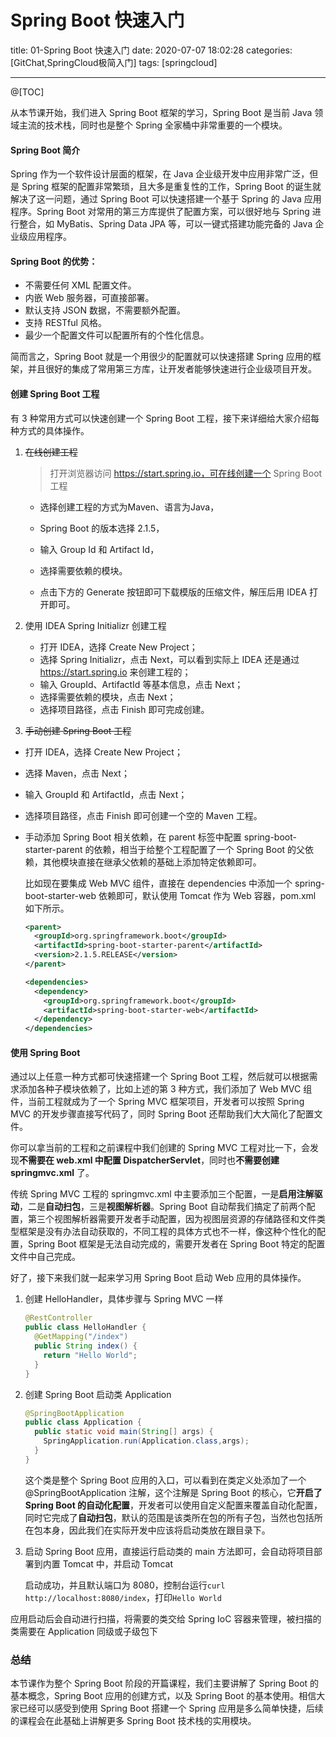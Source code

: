 # Spring Boot 快速入门

title: 01-Spring Boot 快速入门
date: 2020-07-07 18:02:28
categories: [GitChat,SpringCloud极简入门]
tags: [springcloud]

---

@[TOC]

从本节课开始，我们进入 Spring Boot 框架的学习，Spring Boot 是当前 Java 领域主流的技术栈，同时也是整个 Spring 全家桶中非常重要的一个模块。

#### Spring Boot 简介
Spring 作为一个软件设计层面的框架，在 Java 企业级开发中应用非常广泛，但是 Spring 框架的配置非常繁琐，且大多是重复性的工作，Spring Boot 的诞生就解决了这一问题，通过 Spring Boot 可以快速搭建一个基于 Spring 的 Java 应用程序。Spring Boot 对常用的第三方库提供了配置方案，可以很好地与 Spring 进行整合，如 MyBatis、Spring Data JPA 等，可以一键式搭建功能完备的 Java 企业级应用程序。

#### Spring Boot 的优势：

- 不需要任何 XML 配置文件。
- 内嵌 Web 服务器，可直接部署。
- 默认支持 JSON 数据，不需要额外配置。
- 支持 RESTful 风格。
- 最少一个配置文件可以配置所有的个性化信息。

简而言之，Spring Boot 就是一个用很少的配置就可以快速搭建 Spring 应用的框架，并且很好的集成了常用第三方库，让开发者能够快速进行企业级项目开发。

#### 创建 Spring Boot 工程
有 3 种常用方式可以快速创建一个 Spring Boot 工程，接下来详细给大家介绍每种方式的具体操作。

1. ~~在线创建工程~~
   
   > 打开浏览器访问 https://start.spring.io，可在线创建一个 Spring Boot 工程
   
   - 选择创建工程的方式为Maven、语言为Java，
   
   - Spring Boot 的版本选择 2.1.5，

   - 输入 Group Id 和 Artifact Id，
   
   - 选择需要依赖的模块。
   
   - 点击下方的 Generate 按钮即可下载模版的压缩文件，解压后用 IDEA 打开即可。
   
2. 使用 IDEA Spring Initializr 创建工程
   - 打开 IDEA，选择 Create New Project；
   - 选择 Spring Initializr，点击 Next，可以看到实际上 IDEA 还是通过 https://start.spring.io 来创建工程的；
   - 输入 GroupId、ArtifactId 等基本信息，点击 Next；
   - 选择需要依赖的模块，点击 Next；
   - 选择项目路径，点击 Finish 即可完成创建。

3. ~~手动创建 Spring Boot 工程~~

  - 打开 IDEA，选择 Create New Project；

  - 选择 Maven，点击 Next；

  - 输入 GroupId 和 ArtifactId，点击 Next；

  - 选择项目路径，点击 Finish 即可创建一个空的 Maven 工程。

  - 手动添加 Spring Boot 相关依赖，在 parent 标签中配置 spring-boot-starter-parent 的依赖，相当于给整个工程配置了一个 Spring Boot 的父依赖，其他模块直接在继承父依赖的基础上添加特定依赖即可。

    比如现在要集成 Web MVC 组件，直接在 dependencies 中添加一个 spring-boot-starter-web 依赖即可，默认使用 Tomcat 作为 Web 容器，pom.xml 如下所示。

    ```xml
    <parent>
      <groupId>org.springframework.boot</groupId>
      <artifactId>spring-boot-starter-parent</artifactId>
      <version>2.1.5.RELEASE</version>
    </parent>
    
    <dependencies>
      <dependency>
        <groupId>org.springframework.boot</groupId>
        <artifactId>spring-boot-starter-web</artifactId>
      </dependency>
    </dependencies>
    ```

#### 使用 Spring Boot

通过以上任意一种方式都可快速搭建一个 Spring Boot 工程，然后就可以根据需求添加各种子模块依赖了，比如上述的第 3 种方式，我们添加了 Web MVC 组件，当前工程就成为了一个 Spring MVC 框架项目，开发者可以按照 Spring MVC 的开发步骤直接写代码了，同时 Spring Boot 还帮助我们大大简化了配置文件。

你可以拿当前的工程和之前课程中我们创建的 Spring MVC 工程对比一下，会发现**不需要在 web.xml 中配置 DispatcherServlet**，同时也**不需要创建 springmvc.xml** 了。

传统 Spring MVC 工程的 springmvc.xml 中主要添加三个配置，一是**启用注解驱动**，二是**自动扫包**，三是**视图解析器**。Spring Boot 自动帮我们搞定了前两个配置，第三个视图解析器需要开发者手动配置，因为视图层资源的存储路径和文件类型框架是没有办法自动获取的，不同工程的具体方式也不一样，像这种个性化的配置，Spring Boot 框架是无法自动完成的，需要开发者在 Spring Boot 特定的配置文件中自己完成。

好了，接下来我们就一起来学习用 Spring Boot 启动 Web 应用的具体操作。

1. 创建 HelloHandler，具体步骤与 Spring MVC 一样

   ```java
   @RestController
   public class HelloHandler {
     @GetMapping("/index")
     public String index() {
       return "Hello World";
     }
   }
   ```

2. 创建 Spring Boot 启动类 Application

   ```java
   @SpringBootApplication
   public class Application {
     public static void main(String[] args) {
       SpringApplication.run(Application.class,args);
     }
   }
   ```

   这个类是整个 Spring Boot 应用的入口，可以看到在类定义处添加了一个 @SpringBootApplication 注解，这个注解是 Spring Boot 的核心，它**开启了 Spring Boot 的自动化配置**，开发者可以使用自定义配置来覆盖自动化配置，同时它完成了**自动扫包**，默认的范围是该类所在包的所有子包，当然也包括所在包本身，因此我们在实际开发中应该将启动类放在跟目录下。

3. 启动 Spring Boot 应用，直接运行启动类的 main 方法即可，会自动将项目部署到内置 Tomcat 中，并启动 Tomcat

   启动成功，并且默认端口为 8080，控制台运行```curl http://localhost:8080/index```，打印```Hello World```

应用启动后会自动进行扫描，将需要的类交给 Spring IoC 容器来管理，被扫描的类需要在 Application 同级或子级包下

### ~~总结~~
本节课作为整个 Spring Boot 阶段的开篇课程，我们主要讲解了 Spring Boot 的基本概念，Spring Boot 应用的创建方式，以及 Spring Boot 的基本使用。相信大家已经可以感受到使用 Spring Boot 搭建一个 Spring 应用是多么简单快捷，后续的课程会在此基础上讲解更多 Spring Boot 技术栈的实用模块。
